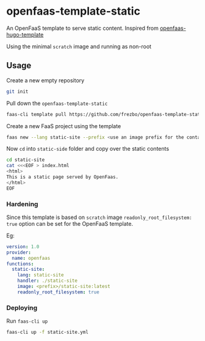 # openfaas-template-static

An OpenFaaS template to serve static content. Inspired from [openfaas-hugo-template](https://github.com/matipan/openfaas-hugo-template)

Using the minimal `scratch` image and running as non-root

## Usage

Create a new empty repository

```bash
git init
```

Pull down the `openfaas-template-static`

```bash
faas-cli template pull https://github.com/frezbo/openfaas-template-static
```

Create a new FaaS project using the template

```bash
faas new --lang static-site --prefix <use an image prefix for the container image> static-site
```

Now `cd` into `static-side` folder and copy over the static contents

```bash
cd static-site
cat <<<EOF > index.html
<html>
This is a static page served by OpenFaas.
</html>
EOF
```

### Hardening

Since this template is based on `scratch` image `readonly_root_filesystem: true` option can be set for the OpenFaaS template.

Eg:

```yaml
version: 1.0
provider:
  name: openfaas
functions:
  static-site:
    lang: static-site
    handler: ./static-site
    image: <prefix>/static-site:latest
    readonly_root_filesystem: true
```

### Deploying

Run `faas-cli up`

```bash
faas-cli up -f static-site.yml
```
